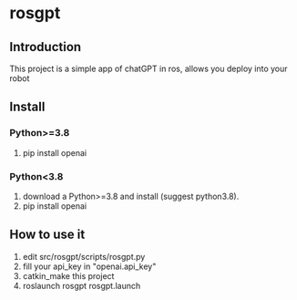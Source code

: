 # rosgpt

## Introduction
This project is a simple app of chatGPT in ros, allows you deploy into your robot

## Install 
### Python>=3.8
1. pip install openai

### Python<3.8
1. download a Python>=3.8 and install (suggest python3.8).
2. pip install openai

## How to use it
1. edit src/rosgpt/scripts/rosgpt.py
2. fill your api_key in "openai.api_key"
3. catkin_make this project
4. roslaunch rosgpt rosgpt.launch
